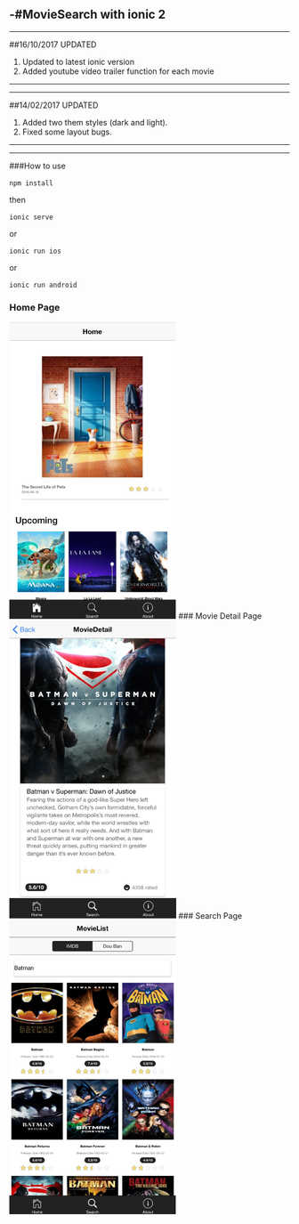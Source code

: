 -#MovieSearch with ionic 2
---
---
##16/10/2017 UPDATED
1. Updated to latest ionic version
2. Added youtube video trailer function for each movie
---
---
##14/02/2017 UPDATED

1. Added two them styles (dark and light).
2. Fixed some layout bugs.

---
---

###How to use
```
npm install
```
then
```
ionic serve
```
or
```
ionic run ios
```
or 
```
ionic run android
```
### Home Page
<img src="src/assets/img/MovieSearch_home.jpeg" width="300">
### Movie Detail Page
<img src="src/assets/img/MovieSearch_detail.jpeg" width="300">
### Search Page
<img src="src/assets/img/MovieSearch_search.jpeg" width="300">
